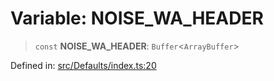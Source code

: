 # Variable: NOISE\_WA\_HEADER

> `const` **NOISE\_WA\_HEADER**: `Buffer`\<`ArrayBuffer`\>

Defined in: [src/Defaults/index.ts:20](https://github.com/Riders004/Tv/blob/3d6aaf6f3efb499dc9d0ca82bb24083bb45a8478/src/Defaults/index.ts#L20)
